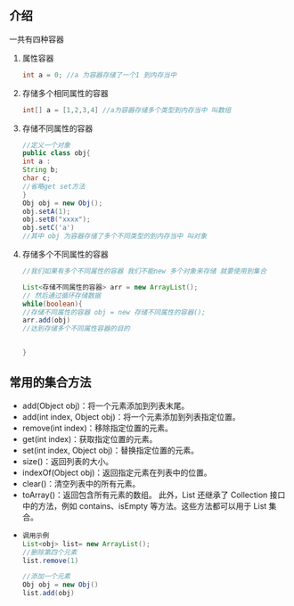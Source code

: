 ## 介绍

一共有四种容器

1. 属性容器
   ```java
   int a = 0; //a 为容器存储了一个1 到内存当中
   ```
2. 存储多个相同属性的容器
   ```java
   int[] a = [1,2,3,4] //a为容器存储多个类型到内存当中 叫数组
   ```
3. 存储不同属性的容器
   ```java
   //定义一个对象
   public class obj{
   int a :
   String b;
   char c;
   //省略get set方法
   }
   Obj obj = new Obj();
   obj.setA(1);
   obj.setB("xxxx");
   obj.setC('a')
   //其中 obj 为容器存储了多个不同类型的到内存当中 叫对象
   ```
4. 存储多个不同属性的容器
   ```java
   //我们如果有多个不同属性的容器 我们不能new 多个对象来存储 就要使用到集合
   
   List<存储不同属性的容器> arr = new ArrayList();
   // 然后通过循环存储数据
   while(boolean){
   //存储不同属性的容器 obj = new 存储不同属性的容器();
   arr.add(obj)
   //达到存储多个不同属性容器的目的
   
   
   }
   ```

## 常用的集合方法

- add(Object obj)：将一个元素添加到列表末尾。
- add(int index, Object obj)：将一个元素添加到列表指定位置。
- remove(int index)：移除指定位置的元素。
- get(int index)：获取指定位置的元素。
- set(int index, Object obj)：替换指定位置的元素。
- size()：返回列表的大小。
- indexOf(Object obj)：返回指定元素在列表中的位置。
- clear()：清空列表中的所有元素。
- toArray()：返回包含所有元素的数组。
此外，List 还继承了 Collection 接口中的方法，例如 contains、isEmpty 等方法。这些方法都可以用于 List 集合。
- ```java
  调用示例
  List<obj> list= new ArrayList();
  //删除第四个元素
  list.remove(1)
  
  //添加一个元素
  Obj obj = new Obj()
  list.add(obj)
  ```
